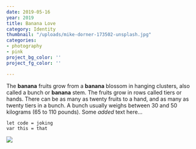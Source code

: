 ```yaml
---
date: 2019-05-16
year: 2019
title: Banana Love
category: Identity
thumbnail: "/uploads/mike-dorner-173502-unsplash.jpg"
categories:
- photography
- pink
project_bg_color: ''
project_fg_color: ''

---
```

The **banana** fruits grow from a **banana** blossom in hanging clusters, also called a bunch or **banana** stem. The fruits grow in rows called tiers or hands. There can be as many as twenty fruits to a hand, and as many as twenty tiers in a bunch. A bunch usually weighs between 30 and 50 kilograms (65 to 110 pounds). Some _added_ text here...

    let code = joking
    var this = that

![](/uploads/mike-dorner-173502-unsplash.jpg)